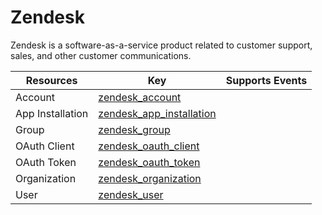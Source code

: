 Zendesk
=======
Zendesk is a software-as-a-service product related to customer support, sales, and other customer communications.

| **Resources**    | **Key**                                                     | **Supports Events** |
| ---------------- | ----------------------------------------------------------- | ------------------- |
| Account          | [zendesk\_account](zendesk\_account.md)                     |                     |
| App Installation | [zendesk\_app\_installation](zendesk\_app\_installation.md) |                     |
| Group            | [zendesk\_group](zendesk\_group.md)                         |                     |
| OAuth Client     | [zendesk\_oauth\_client](zendesk\_oauth\_client.md)         |                     |
| OAuth Token      | [zendesk\_oauth\_token](zendesk\_oauth\_token.md)           |                     |
| Organization     | [zendesk\_organization](zendesk\_organization.md)           |                     |
| User             | [zendesk\_user](zendesk\_user.md)                           |                     |
